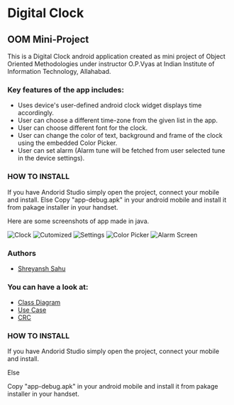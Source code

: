 # Digital Clock
## OOM Mini-Project

This is a Digital Clock android application created as mini project
of Object Oriented Methodologies under instructor O.P.Vyas at
Indian Institute of Information Technology, Allahabad.

### Key features of the app includes:

- Uses device's user-defined android clock widget displays time accordingly.
- User can choose a different time-zone from the given list in the app.
- User can choose different font for the clock.
- User can change the color of text, background and frame of the clock using the embedded Color Picker.
- User can set alarm (Alarm tune will be fetched from user selected tune in the device settings).

### HOW TO INSTALL

If you have Andorid Studio simply open the project, connect your mobile and install.
Else
Copy "app-debug.apk" in your android mobile and install it from pakage installer in your handset.

Here are some screenshots of app made in java.

 ![Clock](Screenshot1.png) ![Cutomized](Screenshot2.png)
 ![Settings](Screenshot3.png) ![Color Picker](Screenshot4.png)
 ![Alarm Screen](Screenshot5.png)

### Authors
- [Shreyansh Sahu](https://github.com/23nobody)

### You can have a look at:
- [Class Diagram](ClassDiagram.pdf) 
- [Use Case](UseCase.pdf) 
- [CRC](CRC.pdf) 

### HOW TO INSTALL

If you have Andorid Studio simply open the project, connect your mobile and install.

Else

Copy "app-debug.apk" in your android mobile and install it from pakage installer in your handset.
